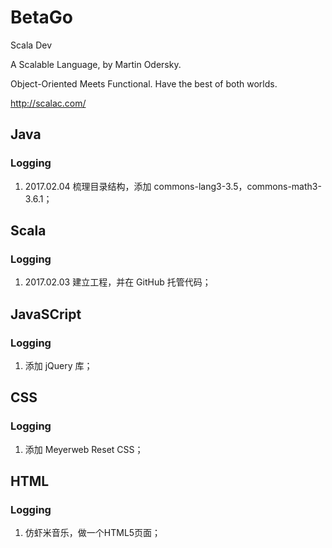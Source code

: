 # BetaGo

Scala Dev

A Scalable Language, by Martin Odersky.

Object-Oriented Meets Functional. Have the best of both worlds.

http://scalac.com/

## Java

### Logging

1. 2017.02.04 梳理目录结构，添加 commons-lang3-3.5，commons-math3-3.6.1；

## Scala

### Logging

1. 2017.02.03 建立工程，并在 GitHub 托管代码；

## JavaSCript

### Logging

1. 添加 jQuery 库；

## CSS

### Logging

1. 添加 Meyerweb Reset CSS；

## HTML

### Logging

1. 仿虾米音乐，做一个HTML5页面；

